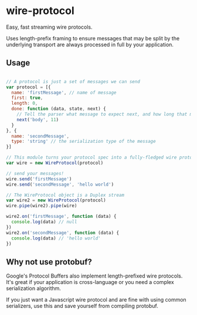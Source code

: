 # wire-protocol

Easy, fast streaming wire protocols.

Uses length-prefix framing to ensure messages that may be split by the underlying transport are always processed in full by your application.

## Usage

```javascript

// A protocol is just a set of messages we can send
var protocol = [{
  name: 'firstMessage', // name of message
  first: true,
  length: 0,
  done: function (data, state, next) {
    // Tell the parser what message to expect next, and how long that message will be
    next('body', 11)
  }
}, {
  name: 'secondMessage',
  type: 'string' // the serialization type of the message
}]

// This module turns your protocol spec into a fully-fledged wire protocol
var wire = new WireProtocol(protocol)

// send your messages!
wire.send('firstMessage')
wire.send('secondMessage', 'hello world')

// The WireProtocol object is a Duplex stream
var wire2 = new WireProtocol(protocol)
wire.pipe(wire2).pipe(wire)

wire2.on('firstMessage', function (data) {
  console.log(data) // null
})
wire2.on('secondMessage', function (data) {
  console.log(data) // 'hello world'
})
```

## Why not use protobuf?
Google's Protocol Buffers also implement length-prefixed wire protocols. It's great if your application is cross-language or you need a complex serialization algorithm.

If you just want a Javascript wire protocol and are fine with using common serializers, use this and save yourself from compiling protobuf.